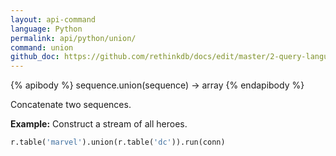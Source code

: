 ```yaml
---
layout: api-command 
language: Python
permalink: api/python/union/
command: union
github_doc: https://github.com/rethinkdb/docs/edit/master/2-query-language/api/python/transformations/union.md
---
```


{% apibody %}
sequence.union(sequence) → array
{% endapibody %}

Concatenate two sequences.

__Example:__ Construct a stream of all heroes.

```py
r.table('marvel').union(r.table('dc')).run(conn)
```

